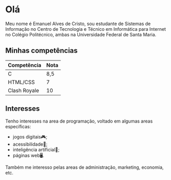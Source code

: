 # Olá

Meu nome é Emanuel Alves de Cristo, sou estudante de Sistemas de Informação no Centro de Tecnologia e Técnico em Informática para Internet no Colégio Politécnico, ambas na Universidade Federal de Santa Maria.

## Minhas competências

| Competência | Nota |
| ----------- | ---- |
| C           | 8,5  |
| HTML/CSS    | 7    |
| Clash Royale| 10   |

## Interesses

Tenho interesses na area de programação, voltado em algumas areas específicas:
- jogos digitais🎮;
- acessibilidade🦾;
- inteligência artificial🤖;
- páginas web🖥️.

Também me interesso pelas areas de administração, marketing, economia, etc.
